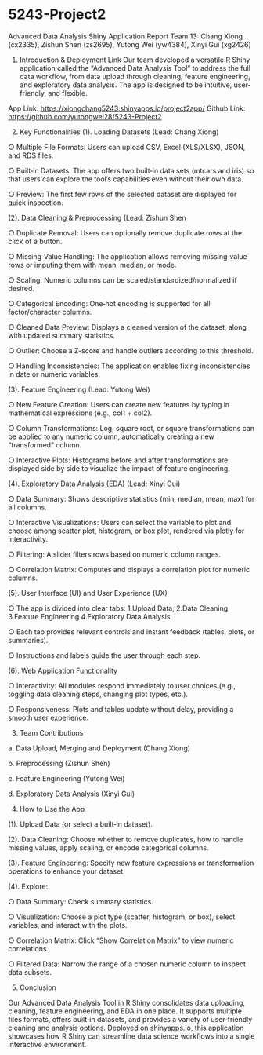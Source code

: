 # 5243-Project2

Advanced Data Analysis Shiny Application Report
Team 13: Chang Xiong (cx2335), Zishun Shen (zs2695), Yutong Wei (yw4384), Xinyi Gui (xg2426)

1. Introduction & Deployment Link
Our team developed a versatile R Shiny application called the “Advanced Data Analysis Tool” to address the full data workflow, from data upload through cleaning, feature engineering, and exploratory data analysis. The app is designed to be intuitive, user‐friendly, and flexible.

App Link: https://xiongchang5243.shinyapps.io/project2app/ Github Link: https://github.com/yutongwei28/5243-Project2

2. Key Functionalities
(1). Loading Datasets (Lead: Chang Xiong)

○ Multiple File Formats: Users can upload CSV, Excel (XLS/XLSX), JSON, and RDS
files.

○ Built‐in Datasets: The app offers two built‐in data sets (mtcars and iris) so that users can
explore the tool’s capabilities even without their own data.

○ Preview: The first few rows of the selected dataset are displayed for quick inspection.

(2). Data Cleaning & Preprocessing (Lead: Zishun Shen

○ Duplicate Removal: Users can optionally remove duplicate rows at the click of a button.

○ Missing‐Value Handling: The application allows removing missing‐value rows or
imputing them with mean, median, or mode.

○ Scaling: Numeric columns can be scaled/standardized/normalized if desired.

○ Categorical Encoding: One‐hot encoding is supported for all factor/character columns.

○ Cleaned Data Preview: Displays a cleaned version of the dataset, along with updated
summary statistics.

○ Outlier: Choose a Z-score and handle outliers according to this threshold.

○ Handling Inconsistencies: The application enables fixing inconsistencies in date or
numeric variables.

(3). Feature Engineering (Lead: Yutong Wei)

○ New Feature Creation: Users can create new features by typing in mathematical expressions (e.g., col1 + col2).

○ Column Transformations: Log, square root, or square transformations can be applied to any numeric column, automatically creating a new “transformed” column.

○ Interactive Plots: Histograms before and after transformations are displayed side by side to visualize the impact of feature engineering.

(4). Exploratory Data Analysis (EDA) (Lead: Xinyi Gui)

○ Data Summary: Shows descriptive statistics (min, median, mean, max) for all columns.

○ Interactive Visualizations: Users can select the variable to plot and choose among
scatter plot, histogram, or box plot, rendered via plotly for interactivity.

○ Filtering: A slider filters rows based on numeric column ranges.
 
○ Correlation Matrix: Computes and displays a correlation plot for numeric columns.

(5). User Interface (UI) and User Experience (UX)

○ The app is divided into clear tabs: 1.Upload Data; 2.Data Cleaning 3.Feature Engineering 4.Exploratory Data Analysis.

○ Each tab provides relevant controls and instant feedback (tables, plots, or summaries).

○ Instructions and labels guide the user through each step.

(6). Web Application Functionality

○ Interactivity: All modules respond immediately to user choices (e.g., toggling data cleaning steps, changing plot types, etc.).

○ Responsiveness: Plots and tables update without delay, providing a smooth user experience.

3. Team Contributions
   
a. Data Upload, Merging and Deployment (Chang Xiong)

b. Preprocessing (Zishun Shen)

c. Feature Engineering (Yutong Wei)

d. Exploratory Data Analysis (Xinyi Gui)

4. How to Use the App
   
(1). Upload Data (or select a built‐in dataset).

(2). Data Cleaning: Choose whether to remove duplicates, how to handle missing values, apply
scaling, or encode categorical columns.

(3). Feature Engineering: Specify new feature expressions or transformation operations to enhance
your dataset.

(4). Explore:

○ Data Summary: Check summary statistics.

○ Visualization: Choose a plot type (scatter, histogram, or box), select variables, and
interact with the plots.

○ Correlation Matrix: Click “Show Correlation Matrix” to view numeric correlations.

○ Filtered Data: Narrow the range of a chosen numeric column to inspect data subsets.

5. Conclusion
   
Our Advanced Data Analysis Tool in R Shiny consolidates data uploading, cleaning, feature engineering, and EDA in one place. It supports multiple files formats, offers built‐in datasets, and provides a variety of user‐friendly cleaning and analysis options. Deployed on shinyapps.io, this application showcases how R Shiny can streamline data science workflows into a single interactive environment.
